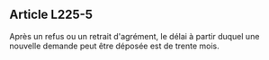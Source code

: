 ## Article L225-5

Après un refus ou un retrait d'agrément, le délai à partir duquel une nouvelle demande peut être déposée est
de trente mois.


